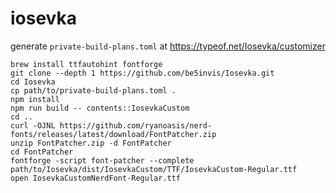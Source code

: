 # iosevka

generate `private-build-plans.toml` at https://typeof.net/Iosevka/customizer

```shell
brew install ttfautohint fontforge
git clone --depth 1 https://github.com/be5invis/Iosevka.git
cd Iosevka
cp path/to/private-build-plans.toml .
npm install
npm run build -- contents::IosevkaCustom
cd ..
curl -OJNL https://github.com/ryanoasis/nerd-fonts/releases/latest/download/FontPatcher.zip
unzip FontPatcher.zip -d FontPatcher
cd FontPatcher
fontforge -script font-patcher --complete path/to/Iosevka/dist/IosevkaCustom/TTF/IosevkaCustom-Regular.ttf
open IosevkaCustomNerdFont-Regular.ttf
```
